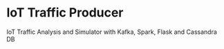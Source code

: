 # IoT Traffic Producer
IoT Traffic Analysis and Simulator with Kafka, Spark, Flask and Cassandra DB
